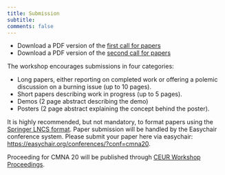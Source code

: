 ```yaml
---
title: Submission 
subtitle: 
comments: false
---
```



* Download a PDF version of the [first call for papers](http://arg.napier.ac.uk/events/cmna/assets/cfp/cfp.pdf)
* Download a PDF version of the [second call for papers](http://arg.napier.ac.uk/events/cmna/assets/cfp/cfp2.pdf)


The workshop encourages submissions in four categories:

* Long papers, either reporting on completed work or offering a polemic discussion on a burning issue (up to 10 pages).
* Short papers describing work in progress (up to 5 pages).
* Demos (2 page abstract describing the demo)
* Posters (2 page abstract explaining the concept behind the poster).

It is highly recommended, but not mandatory, to format papers using the [Springer LNCS format](https://www.springer.com/gp/computer-science/lncs/conference-proceedings-guidelines). Paper submission will be handled by the Easychair conference system. Please submit your paper here via easychair: https://easychair.org/conferences/?conf=cmna20.

Proceeding for CMNA 20 will be published through [CEUR Workshop Proceedings](http://ceur-ws.org/). 

